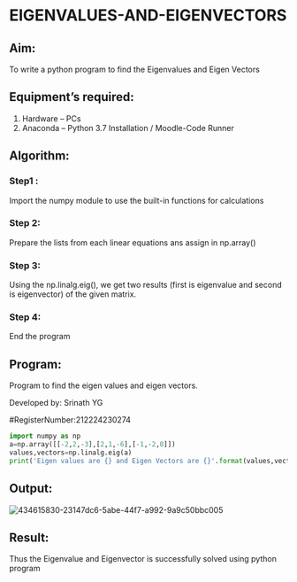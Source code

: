# EIGENVALUES-AND-EIGENVECTORS
## Aim:
To write a python program to find the Eigenvalues and Eigen Vectors
## Equipment’s required:
1. 	Hardware – PCs
2. 	Anaconda – Python 3.7 Installation / Moodle-Code Runner
## Algorithm:
### Step1 : 
Import the numpy module to use the built-in functions for calculations
### Step 2: 
Prepare the lists from each linear equations ans assign in np.array()
### Step 3: 
Using the np.linalg.eig(),  we get two results (first is eigenvalue and second is eigenvector) of the given matrix.
### Step 4: 
End the program

## Program:
Program to find the eigen values and eigen vectors.

Developed by: Srinath YG

#RegisterNumber:212224230274
```python
import numpy as np
a=np.array([[-2,2,-3],[2,1,-6],[-1,-2,0]])
values,vectors=np.linalg.eig(a)
print('Eigen values are {} and Eigen Vectors are {}'.format(values,vectors))
```

## Output:

![434615830-23147dc6-5abe-44f7-a992-9a9c50bbc005](https://github.com/user-attachments/assets/51a5befc-e9e3-4ddf-9562-fc29cd60195f)

## Result:
Thus the Eigenvalue and Eigenvector is successfully solved using python program
